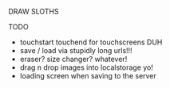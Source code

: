 DRAW SLOTHS

TODO

  - touchstart touchend for touchscreens DUH
  - save / load via stupidly long urls!!!
  - eraser? size changer? whatever!
  - drag n drop images into localstorage yo!
  - loading screen when saving to the server
